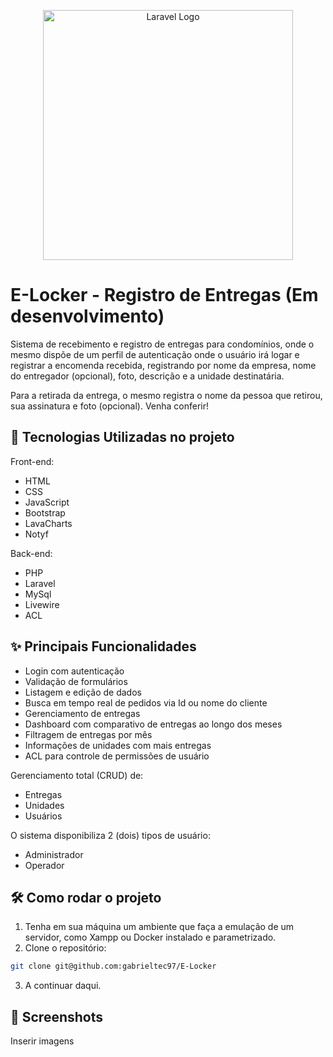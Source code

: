 <p align="center"><a href="https://laravel.com" target="_blank"><img src="https://raw.githubusercontent.com/laravel/art/master/logo-lockup/5%20SVG/2%20CMYK/1%20Full%20Color/laravel-logolockup-cmyk-red.svg" width="400" alt="Laravel Logo"></a></p>

# E-Locker - Registro de Entregas (Em desenvolvimento)
Sistema de recebimento e registro de entregas para condomínios, onde o mesmo dispõe de um perfil de autenticação onde o usuário irá logar e registrar a encomenda recebida, registrando por nome da empresa, nome do entregador (opcional), foto, descrição e a unidade destinatária. 

Para a retirada da entrega, o mesmo registra o nome da pessoa que retirou, sua assinatura e foto (opcional). Venha conferir!

## 🚀 Tecnologias Utilizadas no projeto

Front-end:
- HTML
- CSS
- JavaScript
- Bootstrap
- LavaCharts
- Notyf

Back-end:
- PHP
- Laravel
- MySql
- Livewire
- ACL

## ✨ Principais Funcionalidades

- Login com autenticação
- Validação de formulários
- Listagem e edição de dados
- Busca em tempo real de pedidos via Id ou nome do cliente
- Gerenciamento de entregas
- Dashboard com comparativo de entregas ao longo dos meses
- Filtragem de entregas por mês
- Informações de unidades com mais entregas
- ACL para controle de permissões de usuário

Gerenciamento total (CRUD) de:

- Entregas
- Unidades
- Usuários

O sistema disponibiliza 2 (dois) tipos de usuário:

- Administrador
- Operador

## 🛠️ Como rodar o projeto

1. Tenha em sua máquina um ambiente que faça a emulação de um servidor, como Xampp ou Docker instalado e parametrizado.
2. Clone o repositório:
```bash
git clone git@github.com:gabrieltec97/E-Locker
```
3. A continuar daqui.


## 📸 Screenshots

Inserir imagens
